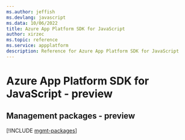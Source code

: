 ```yaml
---
ms.author: jeffish
ms.devlang: javascript
ms.data: 10/06/2022
title: Azure App Platform SDK for JavaScript
author: xirzec
ms.topic: reference
ms.service: appplatform
description: Reference for Azure App Platform SDK for JavaScript
---
```

# Azure App Platform SDK for JavaScript - preview

## Management packages - preview
[!INCLUDE [mgmt-packages](app-platform-mgmt-index.md)]